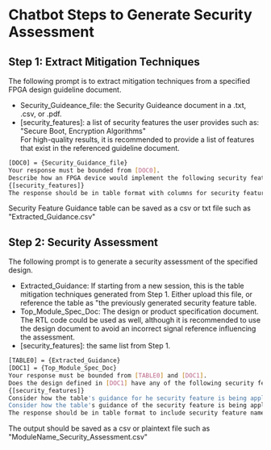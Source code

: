 # Chatbot Steps to Generate Security Assessment

## Step 1: Extract Mitigation Techniques
The following prompt is to extract mitigation techniques from a specified FPGA design guideline document. <br>
- Security_Guideance_file: the Security Guideance document in a .txt, .csv, or .pdf. <br>
- [security_features]: a list of security features the user provides such as: "Secure Boot, Encryption Algorithms" <br>
For high-quality results, it is recommended to provide a list of features that exist in the referenced guideline document.<br>

```bash
[DOC0] = {Security_Guidance_file} 
Your response must be bounded from [DOC0]. 
Describe how an FPGA device would implement the following security features:
{[security_features]}
The response should be in table format with columns for security feature and guidance.
```
Security Feature Guidance table can be saved as a csv or txt file such as "Extracted_Guidance.csv"


## Step 2: Security Assessment
The following prompt is to generate a security assessment of the specified design. <br>
- Extracted_Guidance: If starting from a new session, this is the table mitigation techniques generated from Step 1. Either upload this file, or reference the table as "the previously generated security feature table. <br>
- Top_Module_Spec_Doc: The design or product specification document. The RTL code could be used as well, although it is recommended to use the design document to avoid an incorrect signal reference influencing the assessment. <br>
- [security_features]: the same list from Step 1.
```bash
[TABLE0] = {Extracted_Guidance}
[DOC1] = {Top_Module_Spec_Doc}
Your response must be bounded from [TABLE0] and [DOC1].
Does the design defined in [DOC1] have any of the following security features:
{[security_features]} 
Consider how the table's guidance for he security feature is being applied to the design. 
Consider how the table's guidance of the security feature is being applied to the design.
The response should be in table format to include security feature name, presence in the design, and evidence from [DOC1] to support the assessment.
```
The output should be saved as a csv or plaintext file such as "ModuleName_Security_Assessment.csv"
